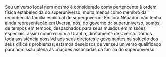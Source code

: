 ﻿Seu universo local nem mesmo é considerado como pertencente à ordem física estabelecida do superuniverso, muito menos como membro da reconhecida família espiritual do supergoverno. Embora Nébadon não tenha ainda representação em Uversa, nós, do governo do superuniverso, somos, de tempos em tempos, despachados para seus mundos em missões especiais, assim como eu vim a Urântia, diretamente de Uversa. Damos toda assistência possível aos seus diretores e governantes na solução dos seus difíceis problemas; estamos desejosos de ver seu universo qualificado para admissão plena às criações associadas da família do superuniverso.